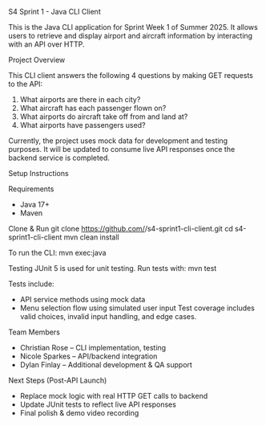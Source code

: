 S4 Sprint 1 - Java CLI Client

This is the Java CLI application for Sprint Week 1 of Summer 2025. It allows users to retrieve and display airport and aircraft information by interacting with an API over HTTP.

Project Overview

This CLI client answers the following 4 questions by making GET requests to the API:
1. What airports are there in each city?
2. What aircraft has each passenger flown on?
3. What airports do aircraft take off from and land at?
4. What airports have passengers used?

Currently, the project uses mock data for development and testing purposes. It will be updated to consume live API responses once the backend service is completed.

Setup Instructions

Requirements
- Java 17+
- Maven

Clone & Run
git clone https://github.com/<your-username>/s4-sprint1-cli-client.git
cd s4-sprint1-cli-client
mvn clean install

To run the CLI:
mvn exec:java

Testing
JUnit 5 is used for unit testing.
Run tests with:
mvn test

Tests include:
- API service methods using mock data
- Menu selection flow using simulated user input
Test coverage includes valid choices, invalid input handling, and edge cases.

Team Members
- Christian Rose – CLI implementation, testing
- Nicole Sparkes – API/backend integration
- Dylan Finlay – Additional development & QA support

Next Steps (Post-API Launch)
- Replace mock logic with real HTTP GET calls to backend
- Update JUnit tests to reflect live API responses
- Final polish & demo video recording
